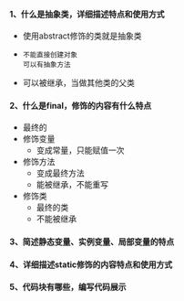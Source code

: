 #### 1、什么是抽象类，详细描述特点和使用方式

* 使用abstract修饰的类就是抽象类

* ```
  不能直接创建对象
  可以有抽象方法
  ```

* 可以被继承，当做其他类的父类

#### 2、什么是final，修饰的内容有什么特点

* 最终的
* 修饰变量
  * 变成常量，只能赋值一次
* 修饰方法
  * 变成最终方法
  * 能被继承，不能重写
* 修饰类
  * 最终的类
  * 不能被继承

#### 3、简述静态变量、实例变量、局部变量的特点

#### 4、详细描述static修饰的内容特点和使用方式

#### 5、代码块有哪些，编写代码展示


